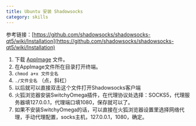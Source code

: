 ```yaml
---
title: Ubuntu 安装 Shadowsocks
category: skills
---
```


参考链接：[https://github.com/shadowsocks/shadowsocks-qt5/wiki/Installation](https://github.com/shadowsocks/shadowsocks-qt5/wiki/Installation)

<!-- more -->

1. 下载 [AppImage](https://github.com/shadowsocks/shadowsocks-qt5/releases) 文件。
2. 在AppImage文件所在目录打开终端。
3. ``chmod a+x 文件全名``
4. ``./文件全名``    （点，斜杠）
5. 以后就可以直接双击这个文件打开Shadowsocks客户端
6. 火狐浏览器安装SwitchyOmega插件，在代理协议处选择：SOCKS5，代理服务器填127.0.0.1，代理端口填1080，保存就可以了。
7. 如果不安装SwitchyOmega的话，可以直接在火狐浏览器设置里选择网络代理，手动代理配置，socks主机，127.0.0.1，1080，确定。

